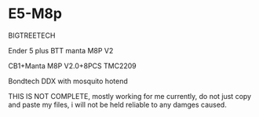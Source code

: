 # E5-M8p
BIGTREETECH 

Ender 5 plus BTT manta M8P V2

CB1+Manta M8P V2.0+8PCS TMC2209

Bondtech DDX with mosquito hotend

THIS IS NOT COMPLETE, mostly working for me currently, do not just copy and paste my files, i will not be held reliable to any damges caused.
